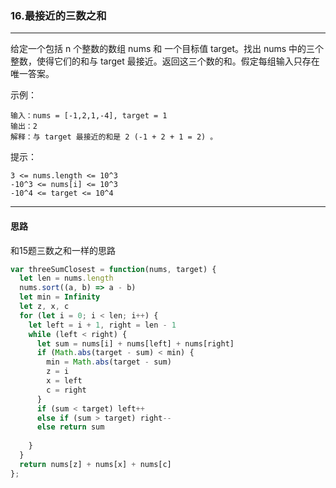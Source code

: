 ### 16.最接近的三数之和

---

给定一个包括 n 个整数的数组 nums 和 一个目标值 target。找出 nums 中的三个整数，使得它们的和与 target 最接近。返回这三个数的和。假定每组输入只存在唯一答案。

示例：

```
输入：nums = [-1,2,1,-4], target = 1
输出：2
解释：与 target 最接近的和是 2 (-1 + 2 + 1 = 2) 。
```

提示：
```
3 <= nums.length <= 10^3
-10^3 <= nums[i] <= 10^3
-10^4 <= target <= 10^4
```

---

#### 思路

和15题三数之和一样的思路

``` js
var threeSumClosest = function(nums, target) {
  let len = nums.length
  nums.sort((a, b) => a - b)
  let min = Infinity
  let z, x, c
  for (let i = 0; i < len; i++) {
    let left = i + 1, right = len - 1
    while (left < right) {
      let sum = nums[i] + nums[left] + nums[right]
      if (Math.abs(target - sum) < min) {
        min = Math.abs(target - sum)
        z = i
        x = left
        c = right
      }
      if (sum < target) left++
      else if (sum > target) right--
      else return sum
      
    }
  }
  return nums[z] + nums[x] + nums[c]
};
```
